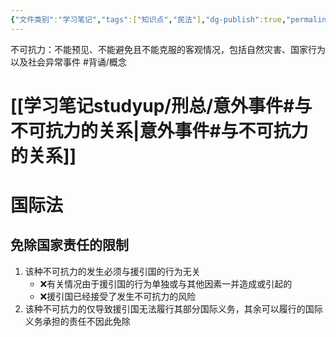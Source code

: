 ```yaml
---
{"文件类别":"学习笔记","tags":["知识点","民法"],"dg-publish":true,"permalink":"/学习笔记studyup/民法总论/不可抗力/","dgPassFrontmatter":true,"created":"2024-09-18T20:09:18.379+08:00","updated":"2024-11-08T13:18:37.808+08:00"}
---
```


不可抗力：不能预见、不能避免且不能克服的客观情况，包括自然灾害、国家行为以及社会异常事件 #背诵/概念 
# [[学习笔记studyup/刑总/意外事件#与不可抗力的关系\|意外事件#与不可抗力的关系]]
# 国际法
## 免除国家责任的限制
1. 该种不可抗力的发生必须与援引国的行为无关
	- ❌有关情况由于援引国的行为单独或与其他因素一并造成或引起的
	- ❌援引国已经接受了发生不可抗力的风险
2. 该种不可抗力的仅导致援引国无法履行其部分国际义务，其余可以履行的国际义务承担的责任不因此免除